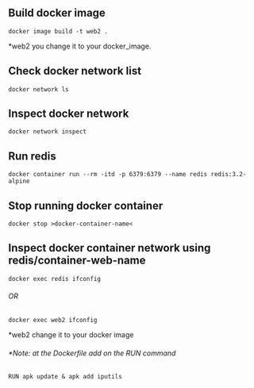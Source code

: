 ## Build docker image
```
docker image build -t web2 .
```
*web2 you change it to your docker_image.

## Check docker network list
```
docker network ls
```
## Inspect docker network
```
docker network inspect
```
## Run redis 
```
docker container run --rm -itd -p 6379:6379 --name redis redis:3.2-alpine
```

## Stop running docker container
```
docker stop >docker-container-name<
```

## Inspect docker container network using redis/container-web-name
```
docker exec redis ifconfig
``` 
###### OR
```
docker exec web2 ifconfig
```
*web2 change it to your docker image
###### *Note: at the Dockerfile add on the RUN command 
```
RUN apk update & apk add iputils
```

